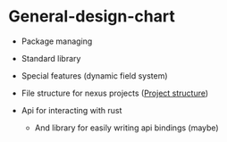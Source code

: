 # General-design-chart

- Package managing

- Standard library

- Special features (dynamic field system)

- File structure for nexus projects ([Project structure](design\project-structure.md))

- Api for interacting with rust

  - And library for easily writing api bindings (maybe)
